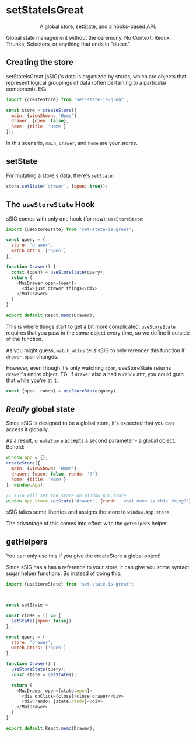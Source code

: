 # setStateIsGreat
<p align='center'>A global store, setState, and a hooks-based API.</p>

Global state management without the ceremony.  No Context, Redux, Thunks, Selectors, or anything that ends in "ducer." 

## Creating the store

setStateIsGreat (sSIG)'s data is organized by _stores_, which are objects that represent logical groupings of data (often pertaining to a particular component). EG: 

```javascript
import {createStore} from 'set-state-is-great';

const store = createStore({
  main: {viewShown: 'Home'},
  drawer: {open: false},
  home: {title: 'Home'}
});
```

In this scenario, `main`, `drawer`, and `home` are your _stores_.

## setState

For mutating a store's data, there's `setState`:

```javascript
store.setState('drawer', {open: true});
```

## The `useStoreState` Hook
sSIG comes with only one hook (for now): `useStoreState`:
```javascript
import {useStoreState} from 'set-state-is-great';

const query = {
  store: 'drawer',
  watch_attrs: ['open']
};

function Drawer() {
  const {open} = useStoreState(query);
  return (
    <MuiDrawer open={open}>
      <div>just drawer things</div>
    </MuiDrawer>
  )
}

export default React.memo(Drawer);
```

This is where things start to get a bit more complicated.  `useStoreState` requires that you pass in the _same_ object every time, so we define it outside of the function.

As you might guess, `watch_attrs` tells sSIG to only rerender this function if `drawer.open` changes.

However, even though it's only watching `open`, useStoreState returns `drawer`'s entire object.  EG, if `drawer` also a had a `rando` attr, you could grab that while you're at it:

```javascript
const {open, rando} = useStoreState(query);
```

## _Really_ global state

Since sSIG is designed to be a global store, it's expected that you can access it globally.

As a result, `createStore` accepts a second parameter - a global object.  Behold: 

```javascript
window.App = {};
createStore({
  main: {viewShown: 'Home'},
  drawer: {open: false, rando: '?'},
  home: {title: 'Home'}
}, window.App);

// sSIG will set the store on window.App.store
window.App.store.setState('drawer', {rando: 'what even is this thing?'});
```

sSIG takes some liberties and assigns the store to `window.App.store`

The advantage of this comes into effect with the `getHelpers` helper.

## getHelpers

You can only use this if you give the createStore a global object!

Since sSIG has a has a reference to your store, it can give you some syntact sugar helper functions.  So instead of doing this:

```javascript
import {useStoreState} from 'set-state-is-great';



const setState = 

const close = () => {
  setState({open: false})
};

const query = {
  store: 'drawer',
  watch_attrs: ['open']
};

function Drawer() {
  useStoreState(query);
  const state = getState();

  return (
    <MuiDrawer open={state.open}>
      <div onClick={close}>close drawer</div>
      <div>rando? {state.rando}</div>
    </MuiDrawer>
  )
}

export default React.memo(Drawer);
```
